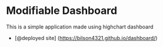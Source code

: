 # Modifiable Dashboard

This is a simple application made using highchart dashboard

- [@deployed site] (https://bilson4321.github.io/dashboard/)
